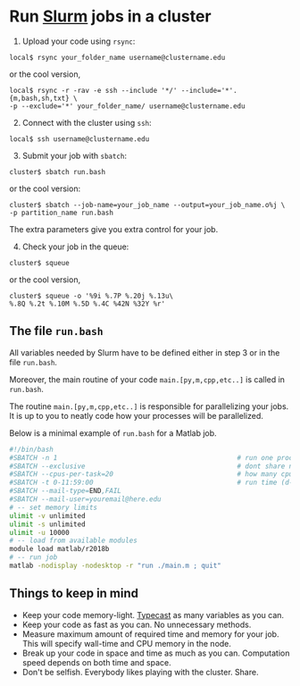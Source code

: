 # Run [Slurm](https://slurm.schedmd.com/) jobs in a cluster

1. Upload your code using ```rsync```:
```console
local$ rsync your_folder_name username@clustername.edu
```
or the cool version,

  ```
  local$ rsync -r -rav -e ssh --include '*/' --include='*'.{m,bash,sh,txt} \
  -p --exclude='*' your_folder_name/ username@clustername.edu
  ```
2. Connect with the cluster using ```ssh```:
```console
local$ ssh username@clustername.edu
```
3. Submit your job with ```sbatch```:
```console
cluster$ sbatch run.bash
```
or the cool version:

  ```
  cluster$ sbatch --job-name=your_job_name --output=your_job_name.o%j \
  -p partition_name run.bash
  ```
The extra parameters give you extra control for your job.

4. Check your job in the queue:
```
cluster$ squeue
```
or the cool version,

  ```
  cluster$ squeue -o '%9i %.7P %.20j %.13u\ 
  %.8Q %.2t %.10M %.5D %.4C %42N %32Y %r'
  ```

## The file ```run.bash```

All variables needed by Slurm have to be defined either in step 3 or in the file ```run.bash```.

Moreover, the main routine of your code ```main.[py,m,cpp,etc..]``` is called in ```run.bash```. 

The routine ```main.[py,m,cpp,etc..]``` is responsible for parallelizing your jobs. It is up to you to neatly code how your processes will be parallelized.

Below is a minimal example of ```run.bash``` for a Matlab job.

```sh
#!/bin/bash
#SBATCH -n 1                                             # run one process
#SBATCH --exclusive                                      # dont share node
#SBATCH --cpus-per-task=20                               # how many cpus?
#SBATCH -t 0-11:59:00                                    # run time (d-hh:mm:ss)
#SBATCH --mail-type=END,FAIL
#SBATCH --mail-user=youremail@here.edu
# -- set memory limits
ulimit -v unlimited
ulimit -s unlimited
ulimit -u 10000
# -- load from available modules
module load matlab/r2018b
# -- run job
matlab -nodisplay -nodesktop -r "run ./main.m ; quit"
```

## Things to keep in mind

* Keep your code memory-light. [Typecast](https://en.wikipedia.org/wiki/Type_conversion) as many variables as you can.
* Keep your code as fast as you can. No unnecessary methods.
* Measure maximum amount of required time and memory for your job. This will specify wall-time and CPU memory in the node.
* Break up your code in space and time as much as you can. Computation speed depends on both time and space.
* Don't be selfish. Everybody likes playing with the cluster. Share.

